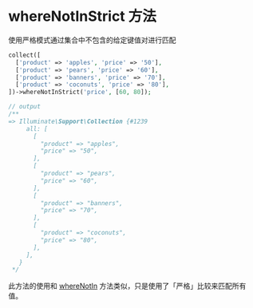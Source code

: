 # whereNotInStrict 方法

使用严格模式通过集合中不包含的给定键值对进行匹配

```php
collect([
  ['product' => 'apples', 'price' => '50'],
  ['product' => 'pears', 'price' => '60'],
  ['product' => 'banners', 'price' => '70'],
  ['product' => 'coconuts', 'price' => '80'],
])->whereNotInStrict('price', [60, 80]);

// output
/**
=> Illuminate\Support\Collection {#1239
     all: [
       [
         "product" => "apples",
         "price" => "50",
       ],
       [
         "product" => "pears",
         "price" => "60",
       ],
       [
         "product" => "banners",
         "price" => "70",
       ],
       [
         "product" => "coconuts",
         "price" => "80",
       ],
     ],
   }
 */
```

此方法的使用和 [whereNotIn](/collections/whereNotIn.md) 方法类似，只是使用了「严格」比较来匹配所有值。
